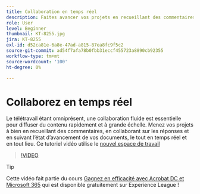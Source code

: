 ```yaml
---
title: Collaboration en temps réel
description: Faites avancer vos projets en recueillant des commentaires, en collaborant sur les réponses et en suivant l’état d’avancement de vos documents, le tout en temps réel et en tout lieu
role: User
level: Beginner
thumbnail: KT-8255.jpg
jira: KT-8255
exl-id: d52ca81e-6a8e-47ad-a815-87ea8fc9f5c2
source-git-commit: ad54f7afa78b0fbb31eccf455723a8890cb92355
workflow-type: tm+mt
source-wordcount: '100'
ht-degree: 0%

---
```


# Collaborez en temps réel

Le télétravail étant omniprésent, une collaboration fluide est essentielle pour diffuser du contenu rapidement et à grande échelle. Menez vos projets à bien en recueillant des commentaires, en collaborant sur les réponses et en suivant l’état d’avancement de vos documents, le tout en temps réel et en tout lieu. Ce tutoriel vidéo utilise le [nouvel espace de travail](new-workspace.md)

>[!VIDEO](https://video.tv.adobe.com/v/337500?quality=12&learn=on&hidetitle=true)

>[!TIP]
>
>Cette vidéo fait partie du cours [Gagnez en efficacité avec Acrobat DC et Microsoft 365](https://experienceleague.adobe.com/?recommended=Acrobat-U-1-2021.microsoft365) qui est disponible gratuitement sur Experience League !
